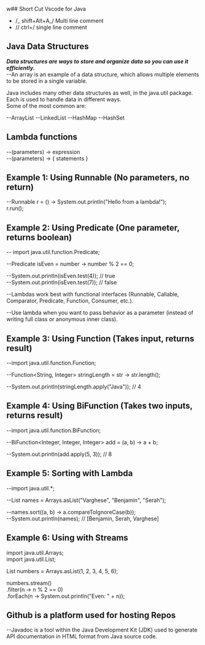 w## Short Cut Vscode for Java

- /_ shift+Alt+A_/ Multi line comment
- // ctrl+/ single line comment

## Java Data Structures

**_Data structures are ways to store and organize data so you can use it efficiently._**<br>
--An array is an example of a data structure, which allows multiple elements to be stored in a single variable.<br>

Java includes many other data structures as well, in the java.util package. Each is used to handle data in different ways.<br>
Some of the most common are:

--ArrayList
--LinkedList
--HashMap
--HashSet

## Lambda functions

--(parameters) -> expression <br>
--(parameters) -> { statements } <br>

## Example 1: Using Runnable (No parameters, no return) <br>

--Runnable r = () -> System.out.println("Hello from a lambda!");<br>
r.run();<br>

## Example 2: Using Predicate (One parameter, returns boolean)

-- import java.util.function.Predicate; <br>

--Predicate<Integer> isEven = number -> number % 2 == 0; <br>

--System.out.println(isEven.test(4)); // true <br>
--System.out.println(isEven.test(7)); // false <br>

--Lambdas work best with functional interfaces (Runnable, Callable, Comparator, Predicate, Function, Consumer, etc.).<br>

--Use lambda when you want to pass behavior as a parameter (instead of writing full class or anonymous inner class).<br>

## Example 3: Using Function (Takes input, returns result)

--import java.util.function.Function;<br>

--Function<String, Integer> stringLength = str -> str.length();<br>

--System.out.println(stringLength.apply("Java")); // 4<br>

## Example 4: Using BiFunction (Takes two inputs, returns result)

--import java.util.function.BiFunction;<br>

--BiFunction<Integer, Integer, Integer> add = (a, b) -> a + b;<br>

--System.out.println(add.apply(5, 3)); // 8 <br>

## Example 5: Sorting with Lambda

--import java.util.\*; <br>

--List<String> names = Arrays.asList("Varghese", "Benjamin", "Serah");<br>

--names.sort((a, b) -> a.compareToIgnoreCase(b));<br>
--System.out.println(names); // [Benjamin, Serah, Varghese]<br>

## Example 6: Using with Streams

import java.util.Arrays;<br>
import java.util.List;<br>

List<Integer> numbers = Arrays.asList(1, 2, 3, 4, 5, 6);<br>

numbers.stream()<br>
.filter(n -> n % 2 == 0)<br>
.forEach(n -> System.out.println("Even: " + n));<br>

## Github is a platform used for hosting Repos

--Javadoc is a tool within the Java Development Kit (JDK) used to generate API documentation in HTML format from Java source code.
